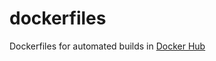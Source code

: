 dockerfiles
===========

Dockerfiles for automated builds in [Docker Hub](https://hub.docker.com/u/cohesiveft/)
